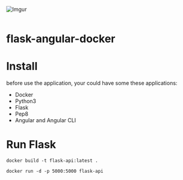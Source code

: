 
<div style="display: flex; align-items: baseline;">

![Imgur](https://i.imgur.com/Dj3btqd.png)

</div>


# flask-angular-docker


# Install 
before use the application, your could have some these applications:
- Docker
- Python3
- Flask
- Pep8
- Angular and Angular CLI


# Run Flask

```
docker build -t flask-api:latest .
```

```
docker run -d -p 5000:5000 flask-api
```